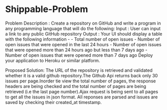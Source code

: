 # Shippable-Problem
Problem Description : 
Create a repository on GitHub and write a program in any programming language that will do the following:   Input : User can input a link to any public GitHub repository  Output :  Your UI should display a table with the following information -  - Total number of open issues  - Number of open issues that were opened in the last 24 hours  - Number of open issues that were opened more than 24 hours ago but less than 7 days ago  - Number of open issues that were opened more than 7 days ago   Deploy your application to Heroku or similar platform. 

Proposed Solution:
The URL of the repository is retrieved and validated whether it is a valid github repository.The Github Api returns back only 30 issues per page.Inorder tie view the total number of pages, the response headers are being checked and the total number of pages are being retrieved (i.e the last page number).Ajax request is being sent to all pages to get all the issues in json format. All reponses are parsed and issues are saved by checking their created_at timestamp.

